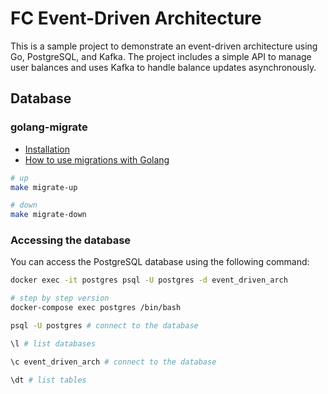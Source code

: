 # FC Event-Driven Architecture
This is a sample project to demonstrate an event-driven architecture using Go, PostgreSQL, and Kafka. The project includes a simple API to manage user balances and uses Kafka to handle balance updates asynchronously.

## Database
### golang-migrate
- [Installation](https://github.com/golang-migrate/migrate/tree/master/cmd/migrate#linux-deb-package)
- [How to use migrations with Golang](https://medium.com/@albertcolom/how-to-use-migrations-with-golang-f46f4737beda)

```bash
# up
make migrate-up

# down
make migrate-down
```

### Accessing the database
You can access the PostgreSQL database using the following command:
```bash
docker exec -it postgres psql -U postgres -d event_driven_arch

# step by step version
docker-compose exec postgres /bin/bash

psql -U postgres # connect to the database

\l # list databases

\c event_driven_arch # connect to the database

\dt # list tables
```
